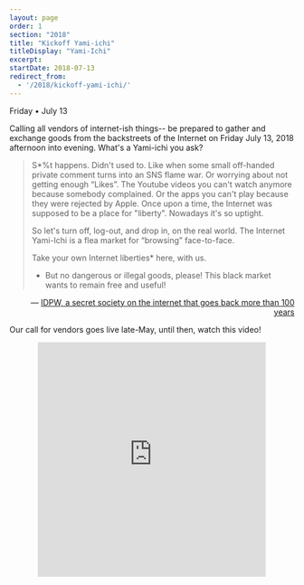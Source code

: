 ```yaml
---
layout: page
order: 1
section: "2018"
title: "Kickoff Yami-ichi"
titleDisplay: "Yami-Ichi"
excerpt:
startDate: 2018-07-13
redirect_from:
  - '/2018/kickoff-yami-ichi/'
---
```


Friday • July 13


Calling all vendors of internet-ish things-- be prepared to gather and exchange goods from the backstreets of the Internet on Friday July 13, 2018 afternoon into evening. What's a Yami-ichi you ask?

<blockquote>
  S*%t happens. Didn't used to. Like when some small off-handed private comment
  turns into an SNS flame war. Or worrying about not getting enough “Likes”. The
  Youtube videos you can't watch anymore because somebody complained. Or the apps
  you can't play because they were rejected by Apple. Once upon a time, the
  Internet was supposed to be a place for "liberty". Nowadays it's so uptight.

  So let's turn off, log-out, and drop in, on the real world. The Internet
  Yami-Ichi is a flea market for “browsing” face-to-face.

  Take your own Internet liberties* here, with us.

  * But no dangerous or illegal goods, please! This black market wants to remain
  free and useful!
</blockquote>

<p style="text-align: right;"> — <a href="http://yami-ichi.biz/">IDPW, a secret society on the internet that goes back more than 100 years</a></p>

Our call for vendors goes live late-May, until then, watch this video!

<div style="text-align: center;"> <iframe width="80%" height="415" src="https://www.youtube.com/embed/mjWJsE7B1cs" frameborder="0" allow="autoplay; encrypted-media" allowfullscreen></iframe></div>
